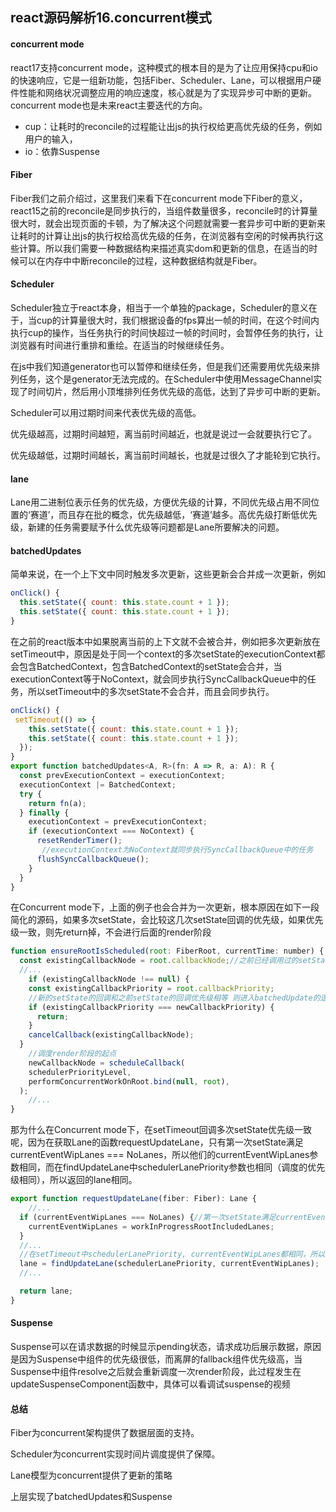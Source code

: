 ## react源码解析16.concurrent模式

#### concurrent mode

react17支持concurrent mode，这种模式的根本目的是为了让应用保持cpu和io的快速响应，它是一组新功能，包括Fiber、Scheduler、Lane，可以根据用户硬件性能和网络状况调整应用的响应速度，核心就是为了实现异步可中断的更新。concurrent mode也是未来react主要迭代的方向。

- cup：让耗时的reconcile的过程能让出js的执行权给更高优先级的任务，例如用户的输入，
- io：依靠Suspense

#### Fiber

Fiber我们之前介绍过，这里我们来看下在concurrent mode下Fiber的意义，react15之前的reconcile是同步执行的，当组件数量很多，reconcile时的计算量很大时，就会出现页面的卡顿，为了解决这个问题就需要一套异步可中断的更新来让耗时的计算让出js的执行权给高优先级的任务，在浏览器有空闲的时候再执行这些计算。所以我们需要一种数据结构来描述真实dom和更新的信息，在适当的时候可以在内存中中断reconcile的过程，这种数据结构就是Fiber。

#### Scheduler

Scheduler独立于react本身，相当于一个单独的package，Scheduler的意义在于，当cup的计算量很大时，我们根据设备的fps算出一帧的时间，在这个时间内执行cup的操作，当任务执行的时间快超过一帧的时间时，会暂停任务的执行，让浏览器有时间进行重排和重绘。在适当的时候继续任务。

在js中我们知道generator也可以暂停和继续任务，但是我们还需要用优先级来排列任务，这个是generator无法完成的。在Scheduler中使用MessageChannel实现了时间切片，然后用小顶堆排列任务优先级的高低，达到了异步可中断的更新。

Scheduler可以用过期时间来代表优先级的高低。

优先级越高，过期时间越短，离当前时间越近，也就是说过一会就要执行它了。

优先级越低，过期时间越长，离当前时间越长，也就是过很久了才能轮到它执行。

#### lane

Lane用二进制位表示任务的优先级，方便优先级的计算，不同优先级占用不同位置的‘赛道’，而且存在批的概念，优先级越低，‘赛道’越多。高优先级打断低优先级，新建的任务需要赋予什么优先级等问题都是Lane所要解决的问题。

#### batchedUpdates

简单来说，在一个上下文中同时触发多次更新，这些更新会合并成一次更新，例如

```jsx
onClick() {
  this.setState({ count: this.state.count + 1 });
  this.setState({ count: this.state.count + 1 });
}
```

 在之前的react版本中如果脱离当前的上下文就不会被合并，例如把多次更新放在setTimeout中，原因是处于同一个context的多次setState的executionContext都会包含BatchedContext，包含BatchedContext的setState会合并，当executionContext等于NoContext，就会同步执行SyncCallbackQueue中的任务，所以setTimeout中的多次setState不会合并，而且会同步执行。

```js
onClick() {
 setTimeout(() => {
    this.setState({ count: this.state.count + 1 });
    this.setState({ count: this.state.count + 1 });
  });
}
export function batchedUpdates<A, R>(fn: A => R, a: A): R {
  const prevExecutionContext = executionContext;
  executionContext |= BatchedContext;
  try {
    return fn(a);
  } finally {
    executionContext = prevExecutionContext;
    if (executionContext === NoContext) {
      resetRenderTimer();
       //executionContext为NoContext就同步执行SyncCallbackQueue中的任务
      flushSyncCallbackQueue();
    }
  }
}
```

 在Concurrent mode下，上面的例子也会合并为一次更新，根本原因在如下一段简化的源码，如果多次setState，会比较这几次setState回调的优先级，如果优先级一致，则先return掉，不会进行后面的render阶段

```js
function ensureRootIsScheduled(root: FiberRoot, currentTime: number) {
  const existingCallbackNode = root.callbackNode;//之前已经调用过的setState的回调
  //...
	if (existingCallbackNode !== null) {
    const existingCallbackPriority = root.callbackPriority;
    //新的setState的回调和之前setState的回调优先级相等 则进入batchedUpdate的逻辑
    if (existingCallbackPriority === newCallbackPriority) {
      return;
    }
    cancelCallback(existingCallbackNode);
  }
	//调度render阶段的起点
	newCallbackNode = scheduleCallback(
    schedulerPriorityLevel,
    performConcurrentWorkOnRoot.bind(null, root),
  );
	//...
}
```

 那为什么在Concurrent mode下，在setTimeout回调多次setState优先级一致呢，因为在获取Lane的函数requestUpdateLane，只有第一次setState满足currentEventWipLanes === NoLanes，所以他们的currentEventWipLanes参数相同，而在findUpdateLane中schedulerLanePriority参数也相同（调度的优先级相同），所以返回的lane相同。

```js
export function requestUpdateLane(fiber: Fiber): Lane {
	//...
  if (currentEventWipLanes === NoLanes) {//第一次setState满足currentEventWipLanes === NoLanes
    currentEventWipLanes = workInProgressRootIncludedLanes;
  }
  //...
  //在setTimeout中schedulerLanePriority, currentEventWipLanes都相同，所以返回的lane也相同
  lane = findUpdateLane(schedulerLanePriority, currentEventWipLanes);
  //...

  return lane;
}
```

#### Suspense

 Suspense可以在请求数据的时候显示pending状态，请求成功后展示数据，原因是因为Suspense中组件的优先级很低，而离屏的fallback组件优先级高，当Suspense中组件resolve之后就会重新调度一次render阶段，此过程发生在updateSuspenseComponent函数中，具体可以看调试suspense的视频

#### 总结

Fiber为concurrent架构提供了数据层面的支持。

Scheduler为concurrent实现时间片调度提供了保障。

Lane模型为concurrent提供了更新的策略

上层实现了batchedUpdates和Suspense